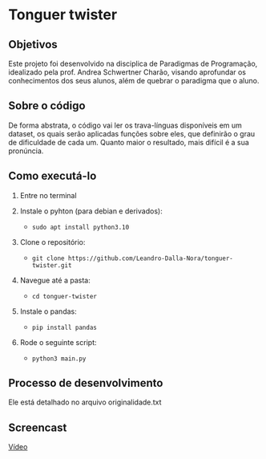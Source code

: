 # Tonguer twister

## Objetivos

Este projeto foi desenvolvido na disciplica de Paradigmas de Programação, idealizado pela prof. Andrea Schwertner Charão, visando aprofundar os conhecimentos dos seus alunos, além de quebrar o paradigma que o aluno.


## Sobre o código

De forma abstrata, o código vai ler os trava-línguas disponíveis em um dataset, os quais serão aplicadas funções sobre eles, que definirão o grau de dificuldade de cada um. Quanto maior o resultado, mais difícil é a sua pronúncia.

## Como executá-lo


1. Entre no terminal
2. Instale o pyhton (para debian e derivados): 
   - `sudo apt install python3.10`

3. Clone o repositório:
    - `git clone https://github.com/Leandro-Dalla-Nora/tonguer-twister.git`

4. Navegue até a pasta:
    - `cd tonguer-twister`

5. Instale o pandas:
    - `pip install pandas`

6. Rode o seguinte script:
    - `python3 main.py`

## Processo de desenvolvimento


Ele está detalhado no arquivo originalidade.txt

## Screencast

[Vídeo](https://drive.google.com/file/d/1VKv63rWoC2Xy84pBvcFgT4MCVhwB-Eu9/view?usp=drive_link "=)")